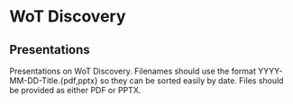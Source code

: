 # WoT Discovery
## Presentations
Presentations on WoT Discovery.
Filenames should use the format YYYY-MM-DD-Title.{pdf,pptx} so they can be sorted easily by date.
Files should be provided as either PDF or PPTX.
